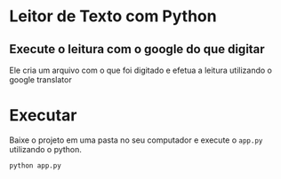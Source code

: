 # Leitor de Texto com Python
## Execute o leitura com o google do que digitar

Ele cria um arquivo com o que foi digitado e efetua a leitura utilizando o google translator

# Executar
Baixe o projeto em uma pasta no seu computador e execute o `app.py` utilizando o python.

`python app.py`
